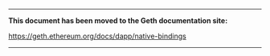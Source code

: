 ***

**This document has been moved to the Geth documentation site:**

https://geth.ethereum.org/docs/dapp/native-bindings

***
